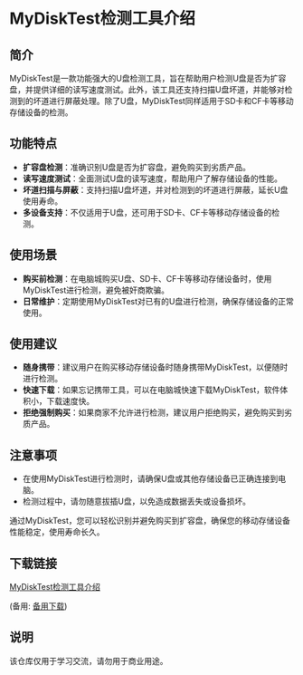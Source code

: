 # MyDiskTest检测工具介绍

## 简介
MyDiskTest是一款功能强大的U盘检测工具，旨在帮助用户检测U盘是否为扩容盘，并提供详细的读写速度测试。此外，该工具还支持扫描U盘坏道，并能够对检测到的坏道进行屏蔽处理。除了U盘，MyDiskTest同样适用于SD卡和CF卡等移动存储设备的检测。

## 功能特点
- **扩容盘检测**：准确识别U盘是否为扩容盘，避免购买到劣质产品。
- **读写速度测试**：全面测试U盘的读写速度，帮助用户了解存储设备的性能。
- **坏道扫描与屏蔽**：支持扫描U盘坏道，并对检测到的坏道进行屏蔽，延长U盘使用寿命。
- **多设备支持**：不仅适用于U盘，还可用于SD卡、CF卡等移动存储设备的检测。

## 使用场景
- **购买前检测**：在电脑城购买U盘、SD卡、CF卡等移动存储设备时，使用MyDiskTest进行检测，避免被奸商欺骗。
- **日常维护**：定期使用MyDiskTest对已有的U盘进行检测，确保存储设备的正常使用。

## 使用建议
- **随身携带**：建议用户在购买移动存储设备时随身携带MyDiskTest，以便随时进行检测。
- **快速下载**：如果忘记携带工具，可以在电脑城快速下载MyDiskTest，软件体积小，下载速度快。
- **拒绝强制购买**：如果商家不允许进行检测，建议用户拒绝购买，避免购买到劣质产品。

## 注意事项
- 在使用MyDiskTest进行检测时，请确保U盘或其他存储设备已正确连接到电脑。
- 检测过程中，请勿随意拔插U盘，以免造成数据丢失或设备损坏。

通过MyDiskTest，您可以轻松识别并避免购买到扩容盘，确保您的移动存储设备性能稳定，使用寿命长久。

## 下载链接
[MyDiskTest检测工具介绍](https://pan.quark.cn/s/30a924b1bac2) 

(备用: [备用下载](https://pan.baidu.com/s/1ddCShJMr3xMoIaRVD2r2BA?pwd=hn3u))

## 说明

该仓库仅用于学习交流，请勿用于商业用途。
